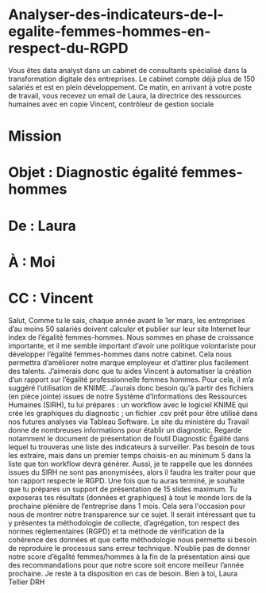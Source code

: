 # Analyser-des-indicateurs-de-l-egalite-femmes-hommes-en-respect-du-RGPD
Vous êtes data analyst dans un cabinet de consultants spécialisé dans la transformation digitale des entreprises. Le cabinet compte déjà plus de 150 salariés et est en plein développement. 
Ce matin, en arrivant à votre poste de travail, vous recevez un email de Laura, la directrice des ressources humaines avec en copie Vincent, contrôleur de gestion sociale 
# Mission
# Objet : Diagnostic égalité femmes-hommes
# De : Laura
# À : Moi
# CC : Vincent
Salut, 
Comme tu le sais, chaque année avant le 1er mars, les entreprises d’au moins 50 salariés doivent calculer et publier sur leur site Internet leur index de l’égalité femmes-hommes. Nous sommes en phase de croissance importante, et il me semble important d’avoir une politique volontariste pour développer l’égalité femmes-hommes dans notre cabinet. Cela nous permettra d’améliorer notre marque employeur et d’attirer plus facilement des talents.
J’aimerais donc que tu aides Vincent à automatiser la création d’un rapport sur l’égalité professionnelle femmes hommes. Pour cela, il m’a suggéré l’utilisation de KNIME. J’aurais donc besoin qu'à partir des fichiers (en pièce jointe) issues de notre Système d’Informations des Ressources Humaines (SIRH), tu lui prépares :
un workflow avec le logiciel KNIME qui crée les graphiques du diagnostic ;
un fichier .csv prêt pour être utilisé dans nos futures analyses via Tableau Software.
Le site du ministère du Travail donne de nombreuses informations pour établir un diagnostic. Regarde notamment le document de présentation de lʼoutil Diagnostic Égalité dans lequel tu trouveras une liste des indicateurs à surveiller. Pas besoin de tous les extraire, mais dans un premier temps choisis-en au minimum 5 dans la liste que ton workflow devra générer.
Aussi, je te rappelle que les données issues du SIRH ne sont pas anonymisées, alors il faudra les traiter pour que ton rapport respecte le RGPD. 
Une fois que tu auras terminé, je souhaite que tu prépares un support de présentation de 15 slides maximum. 
Tu exposeras tes résultats (données et graphiques) à tout le monde lors de la prochaine plénière de l’entreprise dans 1 mois. Cela sera l'occasion pour nous de montrer notre transparence sur ce sujet. 
Il serait intéressant que tu y présentes ta méthodologie de collecte, d’agrégation, ton respect des normes réglementaires (RGPD) et ta méthode de vérification de la cohérence des données et que cette méthodologie nous permette si besoin de reproduire le processus sans erreur technique. 
N’oublie pas de donner notre score d’égalité femmes/hommes à la fin de la présentation ainsi que des recommandations pour que notre score soit encore meilleur l’année prochaine. 
Je reste à ta disposition en cas de besoin.
Bien à toi, 
Laura Tellier
DRH
